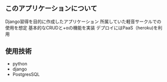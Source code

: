 ## このアプリケーションについて
Django習得を目的に作成したアプリケーション
所属していた軽音サークルでの使用を想定
基本的なCRUDと+αの機能を実装
デプロイにはPaaS（heroku)を利用

## 使用技術
- python 
- django
- PostgresSQL


